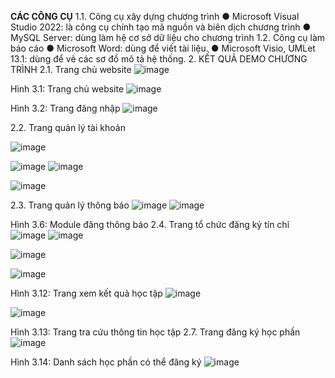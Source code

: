 <b>	CÁC CÔNG CỤ</b>
1.1.	Công cụ xây dựng chương trình
●	Microsoft Visual Studio 2022: là công cụ chính tạo mã nguồn và biên dịch chương trình
●	MySQL Server: dùng làm hệ cơ sở dữ liệu cho chương trình
1.2.	Công cụ làm báo cáo
●	Microsoft Word: dùng để viết tài liệu.
●	Microsoft Visio, UMLet 13.1: dùng để vẽ các sơ đồ mô tả hệ thống.
2.	KẾT QUẢ DEMO CHƯƠNG TRÌNH
2.1.	Trang chủ website 
 ![image](https://github.com/NguyenGiaHy123/Nhom17-dkhp-iuh-edu-vn/assets/89922176/54c177de-b4ca-42de-8282-cfba25853979)

 
Hình 3.1: Trang chủ website
 ![image](https://github.com/NguyenGiaHy123/Nhom17-dkhp-iuh-edu-vn/assets/89922176/d1702dae-79cb-414a-bb29-7b4bb8451e6f)

Hình 3.2: Trang đăng nhập
![image](https://github.com/NguyenGiaHy123/Nhom17-dkhp-iuh-edu-vn/assets/89922176/74252093-76dc-49b1-8eb8-437e8b1efe06)

2.2.	Trang quản lý tài khoản
 
 ![image](https://github.com/NguyenGiaHy123/Nhom17-dkhp-iuh-edu-vn/assets/89922176/02503ece-839a-4327-b3ae-fd33222deceb)

 ![image](https://github.com/NguyenGiaHy123/Nhom17-dkhp-iuh-edu-vn/assets/89922176/5d3360fc-e737-4eac-852b-64360ae82bbb)
![image](https://github.com/NguyenGiaHy123/Nhom17-dkhp-iuh-edu-vn/assets/89922176/6f44fdfd-8528-42b6-81e9-cc5d28d45925)

 ![image](https://github.com/NguyenGiaHy123/Nhom17-dkhp-iuh-edu-vn/assets/89922176/afe1ea04-8ff8-4ff5-9918-f1e0ba143c1e)


2.3.	Trang quản lý thông báo
 ![image](https://github.com/NguyenGiaHy123/Nhom17-dkhp-iuh-edu-vn/assets/89922176/0d5fef7d-305d-408f-a317-85590a55f46b)
![image](https://github.com/NguyenGiaHy123/Nhom17-dkhp-iuh-edu-vn/assets/89922176/8bd8f515-e95a-4138-b880-cbb799af6da8)

 
Hình 3.6: Module đăng thông báo
2.4.	Trang tổ chức đăng ký tín chỉ
 ![image](https://github.com/NguyenGiaHy123/Nhom17-dkhp-iuh-edu-vn/assets/89922176/2a2174a1-0286-4482-94f5-49a4a5758c05)
![image](https://github.com/NguyenGiaHy123/Nhom17-dkhp-iuh-edu-vn/assets/89922176/8a379a57-f321-4bae-8f8c-418ad7c6af83)

![image](https://github.com/NguyenGiaHy123/Nhom17-dkhp-iuh-edu-vn/assets/89922176/3a282b62-1317-49f0-8b90-3f8d574a2c75)

![image](https://github.com/NguyenGiaHy123/Nhom17-dkhp-iuh-edu-vn/assets/89922176/716519ef-dc48-46ae-8700-f1290f767d2b)



 
Hình 3.12: Trang xem kết quả học tập
![image](https://github.com/NguyenGiaHy123/Nhom17-dkhp-iuh-edu-vn/assets/89922176/27ae6b9b-506f-4a7c-a395-c821810263b8)

 ![image](https://github.com/NguyenGiaHy123/Nhom17-dkhp-iuh-edu-vn/assets/89922176/81ff0bc8-b682-4e23-81ba-17d0aa2b9352)

Hình 3.13: Trang tra cứu thông tin học tập
2.7.	Trang đăng ký học phần
 ![image](https://github.com/NguyenGiaHy123/Nhom17-dkhp-iuh-edu-vn/assets/89922176/49d9e842-143e-4d0e-9a7b-1ab01731e6e2)

Hình 3.14: Danh sách học phần có thể đăng ký
![image](https://github.com/NguyenGiaHy123/Nhom17-dkhp-iuh-edu-vn/assets/89922176/681ae9a1-aaad-4408-b364-f2d4cc0fddc5)

 
 

